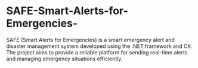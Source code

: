 # SAFE-Smart-Alerts-for-Emergencies-
SAFE (Smart Alerts for Emergencies) is a smart emergency alert and disaster management system developed using the .NET framework and C#. The project aims to provide a reliable platform for sending real-time alerts and managing emergency situations efficiently.
